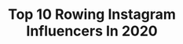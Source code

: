 ---
title: Top 10 Rowing Instagram Influencers In 2020
description: >-
  Find top rowing Instagram influencers in 2020. Most popular hashtags: #rowing #rowinglife #wrch2019 #.
platform: Instagram
profiles:
  - username: "angelfournierrodriguez"
    fullname: >-
      Angel Fournier Rodriguez
    location: ""
    followers: 6394
    engagement: 952
    commentsToLikes: 0.011177
    id: ck5hggm0b2nri0i115wadcbl7
    verified: false
    hashtags: ""
  - username: "rowing_inss"
    fullname: >-
      Rowing
    location: "United States"
    followers: 6661
    engagement: 1290
    commentsToLikes: 0.005082
    id: ck8tb1h9ityk80j78bls72c5k
    verified: false
    hashtags: "#rowinglife, #drowingart, #rowingispassion, #rowing"
  - username: "rowing.world"
    fullname: >-
      Rowing
    location: "United States"
    followers: 18879
    engagement: 505
    commentsToLikes: 0.014653
    id: ck6u101neir9l0j71ptrtdjlc
    verified: false
    hashtags: "#concept2"
  - username: "rowing.lover.ig"
    fullname: >-
      Rowing
    location: "United States"
    followers: 5385
    engagement: 958
    commentsToLikes: 0.012599
    id: ck8tb1fnjtydz0j78i7s3ixtd
    verified: false
    hashtags: ""
  - username: "birgitskarstein"
    fullname: >-
      Birgit Skarstein
    location: "Italy"
    followers: 32422
    engagement: 922
    commentsToLikes: 0.043047
    id: ck0vwekkdtcah0i19siifwofh
    verified: false
    hashtags: "#sammen, #ingengrenser, #lillehammer2021, #idrettsgalla2020"
  - username: "kiwi_eight"
    fullname: >-
      Kiwi 8
    location: "Poland"
    followers: 11587
    engagement: 1571
    commentsToLikes: 0.005453
    id: ck6txdjljx7v40j71fp87a1ai
    verified: false
    hashtags: "#waitingourturn, #grandchallengecup, #thekiwisarecoming, #dadsquad"
  - username: "eu_lua2"
    fullname: >-
      luá
    location: "Brazil"
    followers: 33426
    engagement: 186
    commentsToLikes: 0.047592
    id: ck6udtkg5n28l0j71wmla0f00
    verified: false
    hashtags: "#curlyhair, #foco, #bodypositive, #petiscos"
  - username: "sergi_miro"
    fullname: >-
      𝗦𝗘𝗥𝗚𝗜 𝗠𝗜𝗥𝗢́
    location: "Spain"
    followers: 13381
    engagement: 1374
    commentsToLikes: 0.017057
    id: ck5c9b794b4i90i11y7et16z6
    verified: false
    hashtags: "#lovedogs, #instahunk, #mirrorselfie, #dogsitting"
  - username: "juneschellscheidt"
    fullname: >-
      June Schellscheidt
    location: "United States"
    followers: 2023
    engagement: 2502
    commentsToLikes: 0.035939
    id: ckap6c0pcf9980i78tkzjyt2o
    verified: false
    hashtags: "#uvgala, #sisters"
  - username: "axelhaack"
    fullname: >-
      Axel Haack
    location: "Argentina"
    followers: 2277
    engagement: 1485
    commentsToLikes: 0.052982
    id: ck8swru1hf0s40j78kz11rpvi
    verified: false
    hashtags: "#lima2019, #equipoarg, #rowinglife, #teamargentina"
---